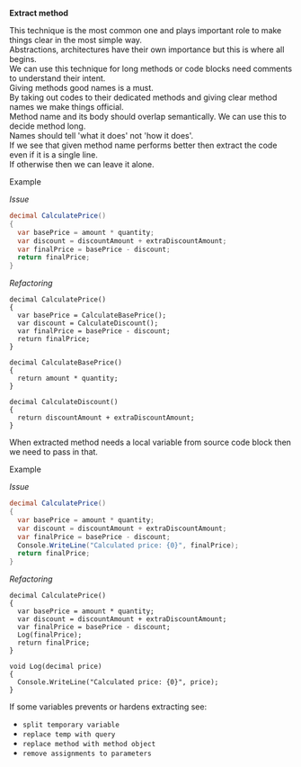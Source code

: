 **Extract method**

This technique is the most common one and plays important role to make things clear in the most simple way.  
Abstractions, architectures have their own importance but this is where all begins.  
We can use this technique for long methods or code blocks need comments to understand their intent.  
Giving methods good names is a must.   
By taking out codes to their dedicated methods and giving clear method names we make things official.  
Method name and its body should overlap semantically. We can use this to decide method long.  
Names should tell 'what it does' not 'how it does'.  
If we see that given method name performs better then extract the code even if it is a single line.  
If otherwise then we can leave it alone.  

Example

_Issue_

```csharp
decimal CalculatePrice()
{
  var basePrice = amount * quantity;
  var discount = discountAmount + extraDiscountAmount;
  var finalPrice = basePrice - discount;
  return finalPrice;
}
```

_Refactoring_

```chsarp
decimal CalculatePrice()
{
  var basePrice = CalculateBasePrice();
  var discount = CalculateDiscount();
  var finalPrice = basePrice - discount;
  return finalPrice;
}

decimal CalculateBasePrice()
{
  return amount * quantity;
}

decimal CalculateDiscount()
{
  return discountAmount + extraDiscountAmount;
}
```

When extracted method needs a local variable from source code block then we need to pass in that.

Example

_Issue_

```csharp
decimal CalculatePrice()
{
  var basePrice = amount * quantity;
  var discount = discountAmount + extraDiscountAmount;
  var finalPrice = basePrice - discount;
  Console.WriteLine("Calculated price: {0}", finalPrice);
  return finalPrice;
}
```

_Refactoring_

```chsarp
decimal CalculatePrice()
{
  var basePrice = amount * quantity;
  var discount = discountAmount + extraDiscountAmount;
  var finalPrice = basePrice - discount;
  Log(finalPrice);
  return finalPrice;
}

void Log(decimal price)
{
  Console.WriteLine("Calculated price: {0}", price);
}
```

If some variables prevents or hardens extracting see:
* `split temporary variable`
* `replace temp with query`
* `replace method with method object`
* `remove assignments to parameters`
